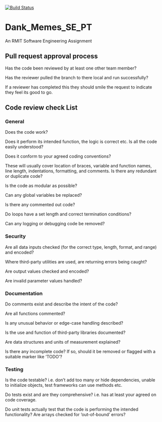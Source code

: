 [![Build Status](https://travis-ci.org/LouisKnuckles/Dank_Memes_SE_PT.svg?branch=master)](https://travis-ci.org/LouisKnuckles/Dank_Memes_SE_PT)



# Dank_Memes_SE_PT

An RMIT Software Engineering Assignment


## Pull request approval process
Has the code been reviewed by at least one other team member?

Has the reviewer pulled the branch to there local and run successfully?

If a reviewer has completed this they should smile the request to indicate they 
feel its good to go.

## Code review check List
### General
Does the code work? 

Does it perform its intended function, the logic is correct etc.
Is all the code easily understood?

Does it conform to your agreed coding conventions? 

These will usually cover location of braces, variable and function names, line length, indentations, formatting, and comments.
Is there any redundant or duplicate code?

Is the code as modular as possible?

Can any global variables be replaced?

Is there any commented out code?

Do loops have a set length and correct termination conditions?

Can any logging or debugging code be removed?


### Security
Are all data inputs checked (for the correct type, length, format, and range) and encoded?

Where third-party utilities are used, are returning errors being caught?

Are output values checked and encoded?

Are invalid parameter values handled?

### Documentation
Do comments exist and describe the intent of the code?

Are all functions commented?

Is any unusual behavior or edge-case handling described?

Is the use and function of third-party libraries documented?

Are data structures and units of measurement explained?

Is there any incomplete code? If so, should it be removed or flagged with a suitable marker like ‘TODO’?

### Testing
Is the code testable? i.e. don’t add too many or hide dependencies, unable to initialize objects, test frameworks can use methods etc.

Do tests exist and are they comprehensive? i.e. has at least your agreed on code coverage.

Do unit tests actually test that the code is performing the intended functionality?
Are arrays checked for ‘out-of-bound’ errors?
